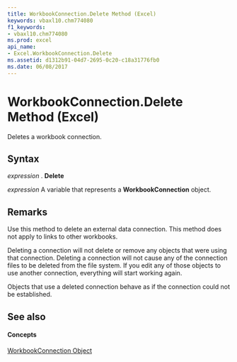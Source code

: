 ```yaml
---
title: WorkbookConnection.Delete Method (Excel)
keywords: vbaxl10.chm774080
f1_keywords:
- vbaxl10.chm774080
ms.prod: excel
api_name:
- Excel.WorkbookConnection.Delete
ms.assetid: d1312b91-04d7-2695-0c20-c18a31776fb0
ms.date: 06/08/2017
---
```



# WorkbookConnection.Delete Method (Excel)

Deletes a workbook connection.


## Syntax

 _expression_ . **Delete**

 _expression_ A variable that represents a **WorkbookConnection** object.


## Remarks

Use this method to delete an external data connection. This method does not apply to links to other workbooks. 

Deleting a connection will not delete or remove any objects that were using that connection. Deleting a connection will not cause any of the connection files to be deleted from the file system. If you edit any of those objects to use another connection, everything will start working again.

Objects that use a deleted connection behave as if the connection could not be established. 


## See also


#### Concepts


[WorkbookConnection Object](Excel.WorkbookConnection.md)

